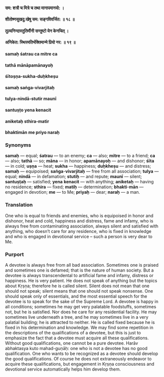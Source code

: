 #### सम: शत्रौ च मित्रे च तथा मानापमानयो: ।
#### शीतोष्णसुखदु:खेषु सम: सङ्गविवर्जित: ॥ १८ ॥
#### तुल्यनिन्दास्तुतिर्मौनी सन्तुष्टो येन केनचित् ।
#### अनिकेत: स्थिरमतिर्भक्तिमान्मे प्रियो नर: ॥ १९ ॥

#### samaḥ śatrau ca mitre ca
#### tathā mānāpamānayoḥ
#### śītoṣṇa-sukha-duḥkheṣu
#### samaḥ saṅga-vivarjitaḥ

#### tulya-nindā-stutir maunī
#### santuṣṭo yena kenacit
#### aniketaḥ sthira-matir
#### bhaktimān me priyo naraḥ

### Synonyms

**samaḥ** — equal; **śatrau** — to an enemy; **ca** — also; **mitre** — to a friend; **ca** — also; **tathā** — so; **māna** — in honor; **apamānayoḥ** — and dishonor; **śīta** — in cold; **uṣṇa** — heat; **sukha** — happiness; **duḥkheṣu** — and distress; **samaḥ** — equipoised; **saṅga**-**vivarjitaḥ** — free from all association; **tulya** — equal; **nindā** — in defamation; **stutiḥ** — and repute; **maunī** — silent; **santuṣṭaḥ** — satisfied; **yena** **kenacit** — with anything; **aniketaḥ** — having no residence; **sthira** — fixed; **matiḥ** — determination; **bhakti**-**mān** — engaged in devotion; **me** — to Me; **priyaḥ** — dear; **naraḥ** — a man.

### Translation

One who is equal to friends and enemies, who is equipoised in honor and dishonor, heat and cold, happiness and distress, fame and infamy, who is always free from contaminating association, always silent and satisfied with anything, who doesn’t care for any residence, who is fixed in knowledge and who is engaged in devotional service – such a person is very dear to Me.

### Purport

A devotee is always free from all bad association. Sometimes one is praised and sometimes one is defamed; that is the nature of human society. But a devotee is always transcendental to artificial fame and infamy, distress or happiness. He is very patient. He does not speak of anything but the topics about Kṛṣṇa; therefore he is called silent. Silent does not mean that one should not speak; silent means that one should not speak nonsense. One should speak only of essentials, and the most essential speech for the devotee is to speak for the sake of the Supreme Lord. A devotee is happy in all conditions; sometimes he may get very palatable foodstuffs, sometimes not, but he is satisfied. Nor does he care for any residential facility. He may sometimes live underneath a tree, and he may sometimes live in a very palatial building; he is attracted to neither. He is called fixed because he is fixed in his determination and knowledge. We may find some repetition in the descriptions of the qualifications of a devotee, but this is just to emphasize the fact that a devotee must acquire all these qualifications. Without good qualifications, one cannot be a pure devotee. Harāv abhaktasya kuto mahad-guṇāḥ: one who is not a devotee has no good qualification. One who wants to be recognized as a devotee should develop the good qualifications. Of course he does not extraneously endeavor to acquire these qualifications, but engagement in Kṛṣṇa consciousness and devotional service automatically helps him develop them.